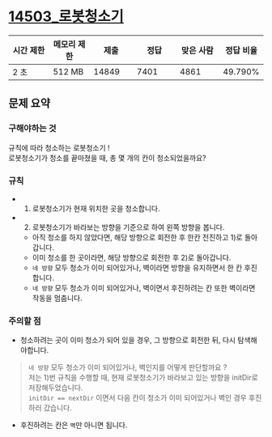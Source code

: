 <h1> <a href="https://www.acmicpc.net/problem/14503"> 14503_로봇청소기 </a></h1>

<div class="col-md-12">
			<div class="table-responsive">
				<table class="table" id="problem-info">
				<thead>
				<tr>
									<th style="width:16%;">시간 제한</th>
					<th style="width:16%;">메모리 제한</th>
					<th style="width:17%;">제출</th>
					<th style="width:17%;">정답</th>
					<th style="width:17%;">맞은 사람</th>
					<th style="width:17%;">정답 비율</th>
								</tr>
				</thead>
				<tbody>
				<tr>
				<td>2 초</td>
				<td>512 MB</td>
									<td>14849</td>
					<td>7401</td>
					<td>4861</td>
					<td>49.790%</td>
								</tr>
				</tbody>
				</table>
			</div>
		</div>

## 문제 요약 
### 구해야하는 것  
규칙에 따라 청소하는 로봇청소기 !  
로봇청소기가 청소를 끝마쳤을 때, 총 몇 개의 칸이 청소되었을까요?
### 규칙 
- 1) 로봇청소기가 현재 위치한 곳을 청소합니다. 
- 2) 로봇청소기가 바라보는 방향을 기준으로 하여 왼쪽 방향을 봅니다.
    + 아직 청소를 하지 않았다면, 해당 방향으로 회전한 후 한칸 전진하고 1)로 돌아갑니다.  
    + 이미 청소를 한 곳이라면, 해당 방향으로 회전한 후 2)로 돌아갑니다. 
    + `네 방향` 모두 청소가 이미 되어있거나, 벽이라면 방향을 유지하면서 한 칸 후진합니다.  
    + `네 방향` 모두 청소가 이미 되어있거나, 벽이면서 후진하려는 칸 또한 벽이라면 작동을 멈춥니다. 
### 주의할 점
- 청소하려는 곳이 이미 청소가 되어 있을 경우, 그 방향으로 회전한 뒤, 다시 탐색해야합니다. 
> `네 방향` 모두 청소가 이미 되어있거나, 벽인지를 어떻게 판단할까요 ?  
저는 1)번 규칙을 수행할 때, 현재 로봇청소기가 바라보고 있는 방향을 initDir로 저장해두었습니다.  
`initDir == nextDir` 이면서 다음 칸이 청소가 이미 되어있거나 벽인 경우 후진하러 갔습니다.  
- 후진하려는 칸은 `벽`만 아니면 됩니다.  
